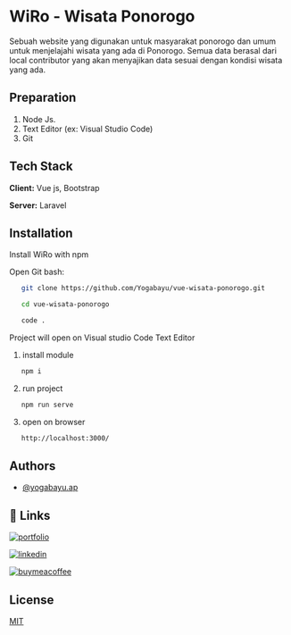 
# WiRo - Wisata Ponorogo

Sebuah website yang digunakan untuk masyarakat ponorogo dan umum untuk menjelajahi wisata yang ada di Ponorogo. Semua data berasal dari local contributor yang akan menyajikan data sesuai dengan kondisi wisata yang ada.



## Preparation

1. Node Js.
2. Text Editor (ex: Visual Studio Code)
3. Git
## Tech Stack

**Client:** Vue js, Bootstrap

**Server:** Laravel


## Installation

Install WiRo with npm

Open Git bash:

```bash
   git clone https://github.com/Yogabayu/vue-wisata-ponorogo.git
```

```bash
   cd vue-wisata-ponorogo
```

```bash
   code .
```

Project will open on Visual studio Code Text Editor
1. install module
```bash
   npm i
```
2. run project
```bash
   npm run serve
```
3. open on browser
```bash
   http://localhost:3000/
```
    
## Authors

- [@yogabayu.ap](https://github.com/Yogabayu)


## 🔗 Links
[![portfolio](https://img.shields.io/badge/my_portfolio-000?style=for-the-badge&logo=ko-fi&logoColor=white)](https://lynk.id/yogabayu.ap) 

[![linkedin](https://img.shields.io/badge/linkedin-0A66C2?style=for-the-badge&logo=linkedin&logoColor=white)](https://www.linkedin.com/in/yoga-bayu-anggana-pratama/)

[![buymeacoffee](https://img.shields.io/badge/-buy_me_a%C2%A0coffee-gray?logo=buy-me-a-coffee)](https://www.buymeacoffee.com/yogabayuap)

## License

[MIT](https://choosealicense.com/licenses/mit/)

